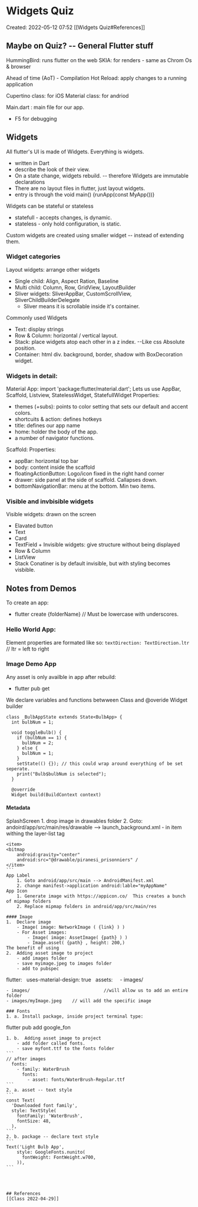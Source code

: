 # Widgets Quiz
Created: 2022-05-12 07:52
[[Widgets Quiz#References]]

## Maybe on Quiz? -- General Flutter stuff
HummingBird: runs flutter on the web
SKIA: for renders - same as Chrom Os & browser

Ahead of time (AoT) - Compilation
Hot Reload: apply changes to a running application

Cupertino class:   for iOS
Material class:      for andriod

Main.dart : main file for our app. 
- F5 for debugging

## Widgets

All flutter's UI is made of Widgets. Everything is widgets.
- written in Dart
- describe the look of their view.
- On a state change, widgets rebuild. -- therefore Widgets are immutable declarations
- There are no layout files in flutter, just layout widgets. 
- entry is through the void main() {runApp(const MyApp())}

Widgets can be stateful or stateless
- statefull - accepts changes, is dynamic. 
- stateless - only hold configuration, is static. 

Custom widgets are created using smaller widget -- instead of extending them. 

### Widget categories
Layout widgets:  arrange other widgets
- Single child: Align, Aspect Ration, Baseline
- Multi child: Column, Row, GridView, LayoutBuilder
- Sliver widgets: SliverAppBar, CustomScrollView, SliverChildBuilderDelegate
	- Sliver means it is scrollable inside it's container. 

Commonly used Widgets
- Text: display strings
- Row & Column: horizontal / vertical layout.
- Stack: place widgets atop each other in a z index. --Like css Absolute position. 
- Container: html div. background, border, shadow with BoxDecoration widget. 


### Widgets in detail:
Material App:
 import 'package:flutter/material.dart';
 Lets us use AppBar, Scaffold, Listview, StatelessWidget, StatefullWidget
 Properties:  
- themes (+subs): points to color setting that sets our default and accent colors. 
- shortcuits & action: defines hotkeys
- title: defines our app name
- home: holder the body of the app. 
- a number of navigator functions. 

Scaffold:
 Properties:
- appBar: horizontal top bar
- body: content inside the scaffold
- floatingActionButton: Logo/icon fixed in the right hand corner
- drawer: side panel at the side of scaffold. Callapses down. 
- bottomNavigationBar: menu at the bottom. Min two items. 

### Visible and invbisible widgets
Visible widgets: drawn on the screen
- Elavated button
- Text
- Card
- TextField +
Invisible widgets: give structure without being displayed
- Row & Column
- ListView
- Stack
Conatiner is by default invisible, but with styling becomes visbible. 

## Notes from Demos
To create an app:
- flutter create {folderName}  // Must be lowercase with underscores. 

### Hello World App:
Element properties are formated like so:
`textDirection: TextDirection.ltr`  // ltr = left to right

### Image Demo App
Any asset is only availble in app after rebuild:
- flutter pub get

We declare variables and functions betwween Class and @overide Widget builder
```
class _BulbAppState extends State<BulbApp> {
  int bulbNum = 1;

  void toggleBulb() {
    if (bulbNum == 1) {
      bulbNum = 2;
    } else {
      bulbNum = 1;
    }
    setState(() {}); // this could wrap around everything of be set seperate.
    print("Bulb$bulbNum is selected");
  }

  @override
  Widget build(BuildContext context)
```

#### Metadata
SplashScreen
	1. drop image in drawables folder
2. Goto: andoird/app/src/main/res/drawable 
	--> launch_background.xml
	- in item withing the layer-list tag
```
<item>
<bitmap
	android:gravity="center"
	android:src="@drawable/piranesi_prisonniers" /
</item>
```    
App Label
	1. Goto android/app/src/main --> AndroidManifest.xml
	2. change manifest->application android:lable="myAppName"
App Icon
	1. Generate image with https://appicon.co/  This creates a bunch of mipmap folders
	2. Replace mipmap folders in android/app/src/main/res

#### Image
1.  Declare image
	- Image( image: NetworkImage ( {link} ) )
	- For Asset images:
		- Image( image: AssetImage( {path} ) )
		- Image.asset( {path} , height: 200,)
The benefit of using 
2.  Adding asset image to project
	- add images folder
	- save myimage.jpeg to images folder
	- add to pubspec
```
flutter:
  uses-material-design: true
  assets:
    - images/
```
- images/                            //will allow us to add an entire folder
- images/myImage.jpeg    // will add the specific image

### Fonts
1. a. Install package, inside project terminal type: 
````
flutter pub add google_fon
````
1. b.  Adding asset image to project
	- add folder called fonts. 
	- save myfont.ttf to the fonts folder
```
// after images
  fonts:
    - family: WaterBrush
      fonts:
        - asset: fonts/WaterBrush-Regular.ttf
```
2. a. asset -- text style
```
const Text(
  'Downloaded font family',
  style: TextStyle(
	fontFamily: 'WaterBrush',
	fontSize: 48,
  ),
```
2. b. package -- declare text style
```
Text('Light Bulb App',
	style: GoogleFonts.nunito(
	  fontWeight: FontWeight.w700,
	)),
```




## References
[[Class 2022-04-29]]
